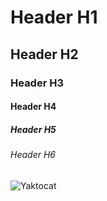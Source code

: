 # Header H1
## Header H2
### Header H3
#### Header H4
##### Header H5
###### Header H6
![Yaktocat](https://github.com/user-attachments/assets/edb55d6a-f06e-47c9-8f02-ae26b257f35d)
